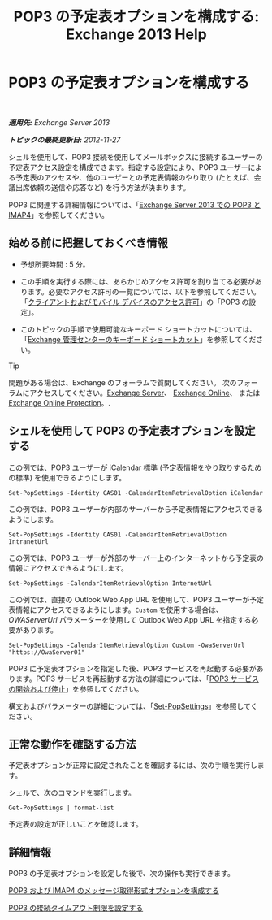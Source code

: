 ﻿---
title: 'POP3 の予定表オプションを構成する: Exchange 2013 Help'
TOCTitle: POP3 の予定表オプションを構成する
ms:assetid: ac3d60a0-8697-4c06-9e93-f8d2c4b157b6
ms:mtpsurl: https://technet.microsoft.com/ja-jp/library/Bb124133(v=EXCHG.150)
ms:contentKeyID: 50555850
ms.date: 04/24/2018
mtps_version: v=EXCHG.150
ms.translationtype: HT
---

# POP3 の予定表オプションを構成する

 

_**適用先:** Exchange Server 2013_

_**トピックの最終更新日:** 2012-11-27_

シェルを使用して、POP3 接続を使用してメールボックスに接続するユーザーの予定表アクセス設定を構成できます。指定する設定により、POP3 ユーザーによる予定表のアクセスや、他のユーザーとの予定表情報のやり取り (たとえば、会議出席依頼の送信や応答など) を行う方法が決まります。

POP3 に関連する詳細情報については、「[Exchange Server 2013 での POP3 と IMAP4](pop3-and-imap4-in-exchange-server-2013-exchange-2013-help.md)」を参照してください。

## 始める前に把握しておくべき情報

  - 予想所要時間 : 5 分。

  - この手順を実行する際には、あらかじめアクセス許可を割り当てる必要があります。必要なアクセス許可の一覧については、以下を参照してください。「[クライアントおよびモバイル デバイスのアクセス許可](clients-and-mobile-devices-permissions-exchange-2013-help.md)」の「POP3 の設定」。

  - このトピックの手順で使用可能なキーボード ショートカットについては、「[Exchange 管理センターのキーボード ショートカット](keyboard-shortcuts-in-the-exchange-admin-center-exchange-online-protection-help.md)」を参照してください。


> [!TIP]
> 問題がある場合は、Exchange のフォーラムで質問してください。 次のフォーラムにアクセスしてください。<A href="https://go.microsoft.com/fwlink/p/?linkid=60612">Exchange Server</A>、 <A href="https://go.microsoft.com/fwlink/p/?linkid=267542">Exchange Online</A>、 または <A href="https://go.microsoft.com/fwlink/p/?linkid=285351">Exchange Online Protection</A>。.



## シェルを使用して POP3 の予定表オプションを設定する

この例では、POP3 ユーザーが iCalendar 標準 (予定表情報をやり取りするための標準) を使用できるようにします。

    Set-PopSettings -Identity CAS01 -CalendarItemRetrievalOption iCalendar

この例では、POP3 ユーザーが内部のサーバーから予定表情報にアクセスできるようにします。

    Set-PopSettings -Identity CAS01 -CalendarItemRetrievalOption IntranetUrl 

この例では、POP3 ユーザーが外部のサーバー上のインターネットから予定表の情報にアクセスできるようにします。

    Set-PopSettings -CalendarItemRetrievalOption InternetUrl

この例では、直接の Outlook Web App URL を使用して、POP3 ユーザーが予定表情報にアクセスできるようにします。`Custom` を使用する場合は、*OWAServerUrl* パラメーターを使用して Outlook Web App URL を指定する必要があります。

    Set-PopSettings -CalendarItemRetrievalOption Custom -OwaServerUrl "https://OwaServer01"

POP3 に予定表オプションを指定した後、POP3 サービスを再起動する必要があります。POP3 サービスを再起動する方法の詳細については、「[POP3 サービスの開始および停止](start-and-stop-the-pop3-services-exchange-2013-help.md)」を参照してください。

構文およびパラメーターの詳細については、「[Set-PopSettings](https://technet.microsoft.com/ja-jp/library/aa997154\(v=exchg.150\))」を参照してください。

## 正常な動作を確認する方法

予定表オプションが正常に設定されたことを確認するには、次の手順を実行します。

シェルで、次のコマンドを実行します。

    Get-PopSettings | format-list

予定表の設定が正しいことを確認します。

## 詳細情報

POP3 の予定表オプションを設定した後で、次の操作も実行できます。

[POP3 および IMAP4 のメッセージ取得形式オプションを構成する](configure-pop3-and-imap4-message-retrieval-format-options-exchange-2013-help.md)

[POP3 の接続タイムアウト制限を設定する](set-connection-time-out-limits-for-pop3-exchange-2013-help.md)

